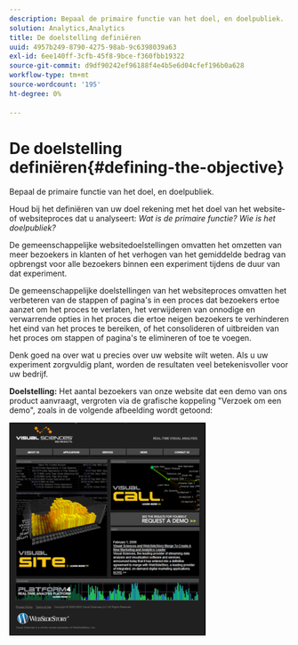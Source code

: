 ```yaml
---
description: Bepaal de primaire functie van het doel, en doelpubliek.
solution: Analytics,Analytics
title: De doelstelling definiëren
uuid: 4957b249-8790-4275-98ab-9c6398039a63
exl-id: 6ee140ff-3cfb-45f8-9bce-f360fbb19322
source-git-commit: d9df90242ef96188f4e4b5e6d04cfef196b0a628
workflow-type: tm+mt
source-wordcount: '195'
ht-degree: 0%

---
```


# De doelstelling definiëren{#defining-the-objective}

Bepaal de primaire functie van het doel, en doelpubliek.

Houd bij het definiëren van uw doel rekening met het doel van het website- of websiteproces dat u analyseert: *Wat is de primaire functie? Wie is het doelpubliek?*

De gemeenschappelijke websitedoelstellingen omvatten het omzetten van meer bezoekers in klanten of het verhogen van het gemiddelde bedrag van opbrengst voor alle bezoekers binnen een experiment tijdens de duur van dat experiment.

De gemeenschappelijke doelstellingen van het websiteproces omvatten het verbeteren van de stappen of pagina&#39;s in een proces dat bezoekers ertoe aanzet om het proces te verlaten, het verwijderen van onnodige en verwarrende opties in het proces die ertoe neigen bezoekers te verhinderen het eind van het proces te bereiken, of het consolideren of uitbreiden van het proces om stappen of pagina&#39;s te elimineren of toe te voegen.

Denk goed na over wat u precies over uw website wilt weten. Als u uw experiment zorgvuldig plant, worden de resultaten veel betekenisvoller voor uw bedrijf.

**Doelstelling:** Het aantal bezoekers van onze website dat een demo van ons product aanvraagt, vergroten via de grafische koppeling &quot;Verzoek om een demo&quot;, zoals in de volgende afbeelding wordt getoond:

![](assets/ControlPage.png)
